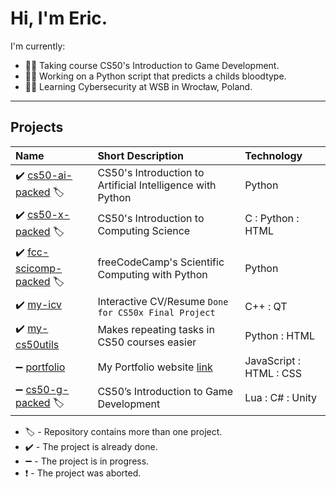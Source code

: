 # Hi, I'm Eric.

I'm currently:
- 👨‍💻 Taking course CS50's Introduction to Game Development.
- 👨‍🔬 Working on a Python script that predicts a childs bloodtype.
- 👨‍🎓 Learning Cybersecurity at WSB in Wrocław, Poland.


---

## Projects
Name | Short Description | Technology
:--- | :--- | :---
:heavy_check_mark: [cs50-ai-packed][cs50-ai-packed_link] :label: | CS50's Introduction to Artificial Intelligence with Python | Python
:heavy_check_mark: [cs50-x-packed][cs50-x-packed_link] :label: | CS50's Introduction to Computing Science | C : Python : HTML
:heavy_check_mark: [fcc-scicomp-packed][fcc-scicomp-packed_link] :label: | freeCodeCamp's Scientific Computing with Python | Python
:heavy_check_mark: [my-icv][my-icv_link] | Interactive CV/Resume `Done for CS50x Final Project` | C++ : QT
:heavy_check_mark: [my-cs50utils][my-cs50utils_link] | Makes repeating tasks in CS50 courses easier | Python : HTML
:heavy_minus_sign: [portfolio][portfolio_link] | My Portfolio website [link][portfolio_web_link] | JavaScript : HTML : CSS
:heavy_minus_sign: [cs50-g-packed][cs50-g-packed_link] :label: | CS50’s Introduction to Game Development | Lua : C# : Unity

- :label: - Repository contains more than one project.
- :heavy_check_mark: - The project is already done.
- :heavy_minus_sign: - The project is in progress.
- :exclamation: - The project was aborted.

<!-- CS50 links -->
[cs50-ai-packed_link]: https://github.com/GrandEchoWhiskey/cs50-ai-packed
[cs50-x-packed_link]: https://github.com/GrandEchoWhiskey/cs50-x-packed
[cs50-g-packed_link]: https://github.com/GrandEchoWhiskey/cs50-g-packed

<!-- freeCodeCamp links -->
[fcc-scicomp-packed_link]: https://github.com/GrandEchoWhiskey/fcc-scicomp-packed

<!-- my links -->
[my-icv_link]: https://github.com/GrandEchoWhiskey/my-icv
[my-cs50utils_link]: https://github.com/GrandEchoWhiskey/my-cs50utils
[portfolio_link]: https://github.com/GrandEchoWhiskey/grandechowhiskey.github.io
[portfolio_web_link]: https://grandechowhiskey.github.io
